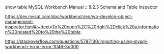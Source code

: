 show table 
MySQL Workbench Manual :: 8.2.3 Schema and Table Inspector

https://dev.mysql.com/doc/workbench/en/wb-develop-object-management-inspector.html#:~:text=To%20open%2C%20right%2Dclick%20a,information%20related%20to%20the%20table.


https://stackoverflow.com/questions/5787130/importing-using-mysql-workbench-error-error-1046-3d000